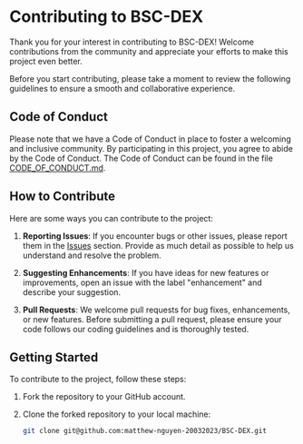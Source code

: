 # Contributing to BSC-DEX
Thank you for your interest in contributing to BSC-DEX! Welcome contributions from the community and appreciate your efforts to make this project even better.

Before you start contributing, please take a moment to review the following guidelines to ensure a smooth and collaborative experience.

## Code of Conduct

Please note that we have a Code of Conduct in place to foster a welcoming and inclusive community. By participating in this project, you agree to abide by the Code of Conduct. The Code of Conduct can be found in the file [CODE_OF_CONDUCT.md](CODE_OF_CONDUCT.md).

## How to Contribute

Here are some ways you can contribute to the project:

1. **Reporting Issues**: If you encounter bugs or other issues, please report them in the [Issues](https://github.com/matthew-nguyen-20032023/BSC-DEX/issues) section. Provide as much detail as possible to help us understand and resolve the problem.

2. **Suggesting Enhancements**: If you have ideas for new features or improvements, open an issue with the label "enhancement" and describe your suggestion.

3. **Pull Requests**: We welcome pull requests for bug fixes, enhancements, or new features. Before submitting a pull request, please ensure your code follows our coding guidelines and is thoroughly tested.

## Getting Started

To contribute to the project, follow these steps:

1. Fork the repository to your GitHub account.

2. Clone the forked repository to your local machine:

   ```bash
   git clone git@github.com:matthew-nguyen-20032023/BSC-DEX.git
